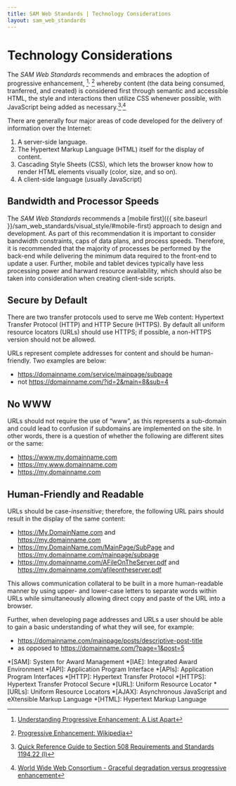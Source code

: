 ```yaml
---
title: SAM Web Standards | Technology Considerations
layout: sam_web_standards
---
```

# Technology Considerations

The *SAM Web Standards* recommends and embraces the adoption of progressive enhancement, [^ProgressiveEnhancement1]<sup>,</sup> [^ProgressiveEnhancement2] whereby content (the data being consumed, tranferred, and created) is considered first through semantic and accessible HTML, the style and interactions then utilize CSS whenever possible, with JavaScript being added as necessary.[^Section508]<sup>,</sup>[^w3cProgressiveEnhancement]

There are generally four major areas of code developed for the delivery of information over the Internet:

1. A server-side language.
2. The Hypertext Markup Language (HTML) itself for the display of content.
3. Cascading Style Sheets (CSS), which lets the browser know how to render HTML elements visually (color, size, and so on).
4. A client-side language (usually JavaScript)



## Bandwidth and Processor Speeds

The *SAM Web Standards* recommends a [mobile first]({{ site.baseurl }}/sam_web_standards/visual_style/#mobile-first) approach to design and development. As part of this recommendation it is important to consider bandwidth constraints, caps of data plans, and process speeds. Therefore, it is recommended that the majority of processes be performed by the back-end while delivering the minimum data required to the front-end to update a user. Further, mobile and tablet devices typically have less processing power and harward resource availability, which should also be taken into consideration when creating client-side scripts.

## Secure by Default

There are two transfer protocols used to serve me Web content: Hypertext Transfer Protocol (HTTP) and HTTP Secure (HTTPS). By default all uniform resource locators (URLs) should use HTTPS; if possible, a non-HTTPS version should not be allowed.

URLs represent complete addresses for content and should be human-friendly. Two examples are below:

* https://domainname.com/service/mainpage/subpage
* not https://domainname.com/?id=2&main=8&sub=4

## No WWW

URLs should not require the use of “www”, as this represents a sub-domain and could lead to confusion if subdomains are implemented on the site. In other words, there is a question of whether the following are different sites or the same:

* https://www.my.domainname.com
* https://my.www.domainname.com
* https://my.domainname.com

## Human-Friendly and Readable

URLs should be case-*insensitive*; therefore, the following URL pairs should result in the display of the same content:

* https://My.DomainName.com and<br>https://my.domainname.com
* https://my.DomainName.com/MainPage/SubPage and<br>https://my.domainname.com/mainpage/subpage
* https://my.domainname.com/AFileOnTheServer.pdf and<br>https://my.domainname.com/afileontheserver.pdf

This allows communication collateral to be built in a more human-readable manner by using upper- and lower-case letters to separate words within URLs while simultaneously allowing direct copy and paste of the URL into a browser.

Further, when developing page addresses and URLs a user should be able to gain a basic understanding of what they will see, for example:

* https://domainname.com/mainpage/posts/descriptive-post-title
* as opposed to https://domainname.com/?page=1&post=5

[^Section508]: [Quick Reference Guide to Section 508 Requirements and Standards 1194.22 (l)](http://www.section508.gov/content/learn/standards/quick-reference-guide#1194.22l)
[^w3cProgressiveEnhancement]: [World Wide Web Consortium - Graceful degradation versus progressive enhancement](https://www.w3.org/wiki/Graceful_degradation_versus_progressive_enhancement)
[^AddressNames]: While there are some differences in the details of these terms, for the most part, they can be used interchangibly: URL, URI, Address, Path, Route, and others.
[^ProgressiveEnhancement1]: [Understanding Progressive Enhancement: A List Apart](http://alistapart.com/article/understandingprogressiveenhancement)
[^ProgressiveEnhancement2]: [Progressive Enhancement: Wikipedia](https://en.wikipedia.org/wiki/Progressive_enhancement)

*[SAM]: System for Award Management
*[IAE]: Integrated Award Environment
*[API]: Application Program Interface
*[APIs]: Application Program Interfaces
*[HTTP]: Hypertext Transfer Protocol
*[HTTPS]: Hypertext Transfer Protocol Secure
*[URL]: Uniform Resource Locator
*[URLs]: Uniform Resource Locators
*[AJAX]: Asynchronous JavaScript and eXtensible Markup Language
*[HTML]: Hypertext Markup Language